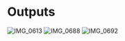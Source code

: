 # Outputs
![IMG_0613](https://github.com/user-attachments/assets/70b1a316-3a5c-4dee-b2ce-1f10da120ed3)
![IMG_0688](https://github.com/user-attachments/assets/59070005-faa5-4c50-b7f4-e99791b6a985)
![IMG_0692 ](https://github.com/user-attachments/assets/904fdb66-4459-45ed-bd20-2ce930a1ff70)
